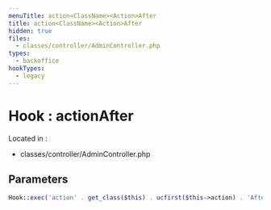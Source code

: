 ```yaml
---
menuTitle: action<ClassName><Action>After
title: action<ClassName><Action>After
hidden: true
files:
  - classes/controller/AdminController.php
types:
  - backoffice
hookTypes:
  - legacy
---
```


# Hook : action<ClassName><Action>After

Located in :

  - classes/controller/AdminController.php

## Parameters

```php
Hook::exec('action' . get_class($this) . ucfirst($this->action) . 'After', ['controller' => $this, 'return' => $return]);
```